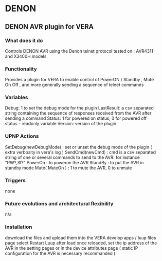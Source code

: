 # DENON
## DENON AVR plugin for VERA

### What does it do
Controls DENON AVR using the Denon telnet protocol
tested on : AVR4311 and X3400H models


### Functionality
Provides a plugin for VERA to enable control of PowerON / Standby , Mute On Off , and more generally sending a sequence of telnet commands

### Variables
Debug: 1 to set the debug mode for the plugin
LastResult: a csv separated string containing the sequence of responses received from the AVR after sending a command
Status: 1 for powered on status,  0 for powered off status - readonly variable
Version: version of the plugin

### UPNP Actions
SetDebug(newDebugMode) : set or unset the debug mode of the plugin ( extra verbosity in vera's log )
SendCmd(newCmd) : cmd is a csv separated string of one or several commands to send to the AVR. for instance "PW?,SI?"
PowerOn : to poweron the AVR
StandBy : to put the AVR in standby mode
Mute( MuteOn ) :  1 to mute the AVR,  0 to unmute

### Triggers
none

### Future evolutions and architectural flexibility
n/a

### Installation
download the files and upload them into the VERA develop apps / luup files page
select Restart Luup after load
once reloaded, set the ip address of the AVR in the setting pages or in the device attributes page
( static IP configuration for the AVR is necessary recommanded ) 